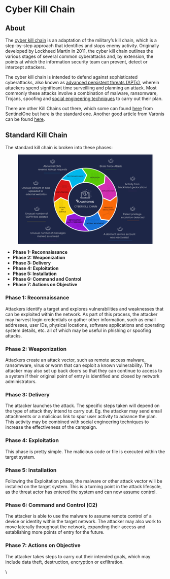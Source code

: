 # Cyber Kill Chain

## About

The [cyber kill chain](https://www.crowdstrike.com/cybersecurity-101/cyber-kill-chain/) is an adaptation of the military’s kill chain, which is a step-by-step approach that identifies and stops enemy activity. Originally developed by Lockheed Martin in 2011, the cyber kill chain outlines the various stages of several common cyberattacks and, by extension, the points at which the information security team can prevent, detect or intercept attackers.

The cyber kill chain is intended to defend against sophisticated cyberattacks, also known as [advanced persistent threats (APTs)](https://www.crowdstrike.com/cybersecurity-101/advanced-persistent-threat-apt/), wherein attackers spend significant time surveilling and planning an attack. Most commonly these attacks involve a combination of malware, ransomware, Trojans, spoofing and [social engineering techniques](https://www.crowdstrike.com/cybersecurity-101/social-engineering-attacks/) to carry out their plan.

There are other Kill Chains out there, which some can found [here](https://www.sentinelone.com/cybersecurity-101/cyber-kill-chain/) from SentinelOne but here is the standard one. Another good article from Varonis can be found [here](https://www.varonis.com/blog/cyber-kill-chain).

## Standard Kill Chain

The standard kill chain is broken into these phases:

<figure><img src="../../.gitbook/assets/image (1).png" alt=""><figcaption></figcaption></figure>

* **Phase 1: Reconnaissance**
* **Phase 2: Weaponization**
* **Phase 3: Delivery**
* **Phase 4: Exploitation**
* **Phase 5: Installation**
* **Phase 6: Command and Control**
* **Phase 7: Actions on Objective**

### **Phase 1: Reconnaissance**

Attackers identify a target and explores vulnerabilities and weaknesses that can be exploited within the network. As part of this process, the attacker may harvest login credentials or gather other information, such as email addresses, user IDs, physical locations, software applications and operating system details, etc. all of which may be useful in phishing or spoofing attacks.

### Phase 2: **Weaponization**

Attackers create an attack vector, such as remote access malware, ransomware, virus or worm that can exploit a known vulnerability. The attacker may also set up back doors so that they can continue to access to a system if their original point of entry is identified and closed by network administrators.

### Phase 3: **Delivery**

The attacker launches the attack. The specific steps taken will depend on the type of attack they intend to carry out. Eg. the attacker may send email attachments or a malicious link to spur user activity to advance the plan. This activity may be combined with social engineering techniques to increase the effectiveness of the campaign.

### Phase 4: **Exploitation**

This phase is pretty simple. The malicious code or file is executed within the target system.

### Phase 5: **Installation**

Following the Exploitation phase, the malware or other attack vector will be installed on the target system. This is a turning point in the attack lifecycle, as the threat actor has entered the system and can now assume control.

### Phase 6: **Command and Control (C2)**

The attacker is able to use the malware to assume remote control of a device or identity within the target network. The attacker may also work to move laterally throughout the network, expanding their access and establishing more points of entry for the future.

### Phase 7: **Actions on Objective**

The attacker takes steps to carry out their intended goals, which may include data theft, destruction, encryption or exfiltration.

\
